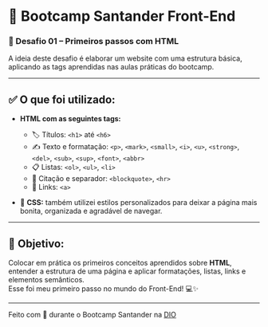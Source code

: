 # 🚀 Bootcamp Santander Front-End  
### 📘 Desafio 01 – Primeiros passos com HTML

A ideia deste desafio é elaborar um website com uma estrutura básica, aplicando as tags aprendidas nas aulas práticas do bootcamp.

---

## ✅ O que foi utilizado:

- **HTML com as seguintes tags:**
  - 🏷️ Títulos: `<h1>` até `<h6>`
  - ✍️ Texto e formatação: `<p>`, `<mark>`, `<small>`, `<i>`, `<u>`, `<strong>`, `<del>`, `<sub>`, `<sup>`, `<font>`, `<abbr>`
  - 📋 Listas: `<ol>`, `<ul>`, `<li>`
  - 💬 Citação e separador: `<blockquote>`, `<hr>`
  - 🔗 Links: `<a>`

- 🎨 **CSS:** também utilizei estilos personalizados para deixar a página mais bonita, organizada e agradável de navegar.

---

## 🎯 Objetivo:

Colocar em prática os primeiros conceitos aprendidos sobre **HTML**, entender a estrutura de uma página e aplicar formatações, listas, links e elementos semânticos.  
Esse foi meu primeiro passo no mundo do Front-End! 💻✨

---

Feito com 💙 durante o Bootcamp Santander na [DIO](https://dio.me)

